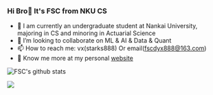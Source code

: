 ### Hi Bro👋 It's FSC from NKU CS
- 🔭 I am currently an undergraduate student at Nankai University, majoring in CS and minoring in Actuarial Science
- 👯 I’m looking to collaborate on ML & AI & Data & Quant
- 📫 How to reach me: vx(starks888) Or email(fscdyx888@163.com)
- 💬 Know me more at my personal [website](https://fscdc.github.io)
<!--
**fscdc/fscdc** is a ✨ _special_ ✨ repository because its `README.md` (this file) appears on your GitHub profile.

Here are some ideas to get you started:

- 🔭 I’m currently working on ...
- 🌱 I’m currently learning ...
- 👯 I’m looking to collaborate on ...
- 🤔 I’m looking for help with ...
- 💬 Ask me about ...
- 📫 How to reach me: ...
- 😄 Pronouns: ...
- ⚡ Fun fact: ...
-->
![FSC's github stats](https://github-readme-stats.vercel.app/api?username=fscdc&show_icons=true&theme=tokyonight) 

<img src="https://cr-skills-chart-widget.azurewebsites.net/api/api?username=BEPb&show-other-skills=true" width="auto"></img>
<!--
![Top Langs](https://github-readme-stats.vercel.app/api/top-langs/?username=fscdc&layout=compact&hide=shell,tex,makefile,roff,html,m4,objective-c,objective-c%2B%2B&theme=dark)
-->
